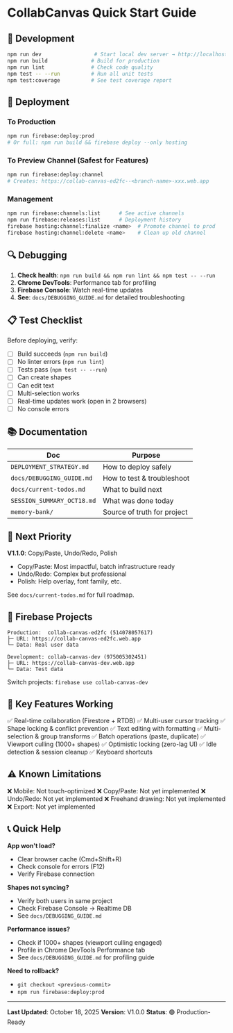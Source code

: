 # CollabCanvas Quick Start Guide

## 🚀 Development

```bash
npm run dev                 # Start local dev server → http://localhost:5173
npm run build              # Build for production
npm run lint               # Check code quality
npm test -- --run          # Run all unit tests
npm test:coverage          # See test coverage report
```

## 🚢 Deployment

### To Production
```bash
npm run firebase:deploy:prod
# Or full: npm run build && firebase deploy --only hosting
```

### To Preview Channel (Safest for Features)
```bash
npm run firebase:deploy:channel
# Creates: https://collab-canvas-ed2fc--<branch-name>-xxx.web.app
```

### Management
```bash
npm run firebase:channels:list      # See active channels
npm run firebase:releases:list      # Deployment history
firebase hosting:channel:finalize <name>  # Promote channel to prod
firebase hosting:channel:delete <name>    # Clean up old channel
```

## 🔍 Debugging

1. **Check health**: `npm run build && npm run lint && npm test -- --run`
2. **Chrome DevTools**: Performance tab for profiling
3. **Firebase Console**: Watch real-time updates
4. **See**: `docs/DEBUGGING_GUIDE.md` for detailed troubleshooting

## 📋 Test Checklist

Before deploying, verify:
- [ ] Build succeeds (`npm run build`)
- [ ] No linter errors (`npm run lint`)
- [ ] Tests pass (`npm test -- --run`)
- [ ] Can create shapes
- [ ] Can edit text
- [ ] Multi-selection works
- [ ] Real-time updates work (open in 2 browsers)
- [ ] No console errors

## 📚 Documentation

| Doc | Purpose |
|-----|---------|
| `DEPLOYMENT_STRATEGY.md` | How to deploy safely |
| `docs/DEBUGGING_GUIDE.md` | How to test & troubleshoot |
| `docs/current-todos.md` | What to build next |
| `SESSION_SUMMARY_OCT18.md` | What was done today |
| `memory-bank/` | Source of truth for project |

## 🎯 Next Priority

**V1.1.0**: Copy/Paste, Undo/Redo, Polish
- Copy/Paste: Most impactful, batch infrastructure ready
- Undo/Redo: Complex but professional
- Polish: Help overlay, font family, etc.

See `docs/current-todos.md` for full roadmap.

## 💾 Firebase Projects

```
Production:  collab-canvas-ed2fc (514078057617)
├─ URL: https://collab-canvas-ed2fc.web.app
└─ Data: Real user data

Development: collab-canvas-dev (975005302451)
├─ URL: https://collab-canvas-dev.web.app
└─ Data: Test data
```

Switch projects: `firebase use collab-canvas-dev`

## 🔐 Key Features Working

✅ Real-time collaboration (Firestore + RTDB)
✅ Multi-user cursor tracking
✅ Shape locking & conflict prevention
✅ Text editing with formatting
✅ Multi-selection & group transforms
✅ Batch operations (paste, duplicate)
✅ Viewport culling (1000+ shapes)
✅ Optimistic locking (zero-lag UI)
✅ Idle detection & session cleanup
✅ Keyboard shortcuts

## ⚠️ Known Limitations

❌ Mobile: Not touch-optimized
❌ Copy/Paste: Not yet implemented
❌ Undo/Redo: Not yet implemented
❌ Freehand drawing: Not yet implemented
❌ Export: Not yet implemented

## 📞 Quick Help

**App won't load?**
- Clear browser cache (Cmd+Shift+R)
- Check console for errors (F12)
- Verify Firebase connection

**Shapes not syncing?**
- Verify both users in same project
- Check Firebase Console → Realtime DB
- See `docs/DEBUGGING_GUIDE.md`

**Performance issues?**
- Check if 1000+ shapes (viewport culling engaged)
- Profile in Chrome DevTools Performance tab
- See `docs/DEBUGGING_GUIDE.md` for profiling guide

**Need to rollback?**
- `git checkout <previous-commit>`
- `npm run firebase:deploy:prod`

---

**Last Updated**: October 18, 2025
**Version**: V1.0.0
**Status**: 🟢 Production-Ready
